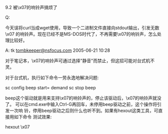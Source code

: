 9.2 被\x07的响铃声搞烦了

Q:

今天误将curl当成wget使用，导致一个二进制文件直接向stdout输出，引发无数\x07
的响铃声。现在已经不是MS-DOS时代了，不再需要\x07的响铃声，怎么处理比较好。

A: tk <tombkeeper@nsfocus.com> 2005-06-21 10:28

对于笔记本，\x07的响铃声可通过选择"静音"而禁止，但这招可能对台式机不灵。

对于台式机，执行如下命令一劳永逸地解决问题:

sc config beep start= demand
sc stop beep

beep这个驱动就是用来支持\x07的响铃声的，停止该驱动后，\x07的响铃声就没了。
可以在cmd.exe中输入Ctrl-G再回车，未停用beep驱动之前，这个操作将引发一次响
铃，停用beep驱动之后则什么也听不到。如果有hexout这类工具，可直接用如下命令
测试效果:

hexout \x07